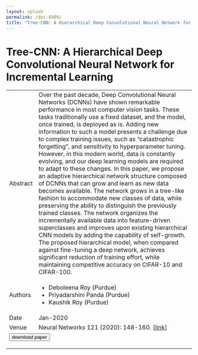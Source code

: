 ```yaml
---
layout: splash
permalink: /doc-4909/
title: "Tree-CNN: A Hierarchical Deep Convolutional Neural Network for Incremental Learning"
---
```


# Tree-CNN: A Hierarchical Deep Convolutional Neural Network for Incremental Learning

<table>
    <tbody>
    <tr>
        <td>Abstract</td>
        <td>Over the past decade, Deep Convolutional Neural Networks (DCNNs) have shown remarkable performance in most computer vision tasks. These tasks traditionally use a fixed dataset, and the model, once trained, is deployed as is. Adding new information to such a model presents a challenge due to complex training issues, such as “catastrophic forgetting”, and sensitivity to hyperparameter tuning. However, in this modern world, data is constantly evolving, and our deep learning models are required to adapt to these changes. In this paper, we propose an adaptive hierarchical network structure composed of DCNNs that can grow and learn as new data becomes available. The network grows in a tree-like fashion to accommodate new classes of data, while preserving the ability to distinguish the previously trained classes. The network organizes the incrementally available data into feature-driven superclasses and improves upon existing hierarchical CNN models by adding the capability of self-growth. The proposed hierarchical model, when compared against fine-tuning a deep network, achieves significant reduction of training effort, while maintaining competitive accuracy on CIFAR-10 and CIFAR-100.</td>
    </tr>
    <tr>
        <td>Authors</td>
        <td>
            <ul>
                <li>Deboleena Roy (Purdue)</li>
                <li>Priyadarshini Panda (Purdue)</li>
                <li>Kaushik Roy (Purdue)</li>
            </ul>
        </td>
    </tr>
    <tr>
        <td>Date</td>
        <td>Jan-2020</td>
    </tr>
    <tr>
        <td>Venue</td>
        <td>Neural Networks 121 (2020): 148-160. [<a href="https://www.sciencedirect.com/science/article/pii/S0893608019302710">link</a>]</td>
    </tr>
        <tr>
            <td colspan="2">
                <form method="get" action="https://ibm.box.com/v/doc-4909-paper">
                    <button type="submit">download paper</button>
                </form>
            </td>
        </tr>
    </tbody>
</table>
